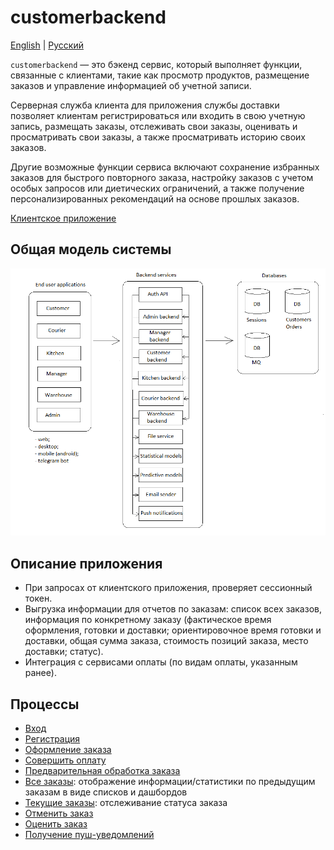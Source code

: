 # customerbackend

[English](customerbackend.md) | [Русский](customerbackend.ru.md)

`customerbackend` — это бэкенд сервис, который выполняет функции, связанные с клиентами, такие как просмотр продуктов, размещение заказов и управление информацией об учетной записи.

Серверная служба клиента для приложения службы доставки позволяет клиентам регистрироваться или входить в свою учетную запись, размещать заказы, отслеживать свои заказы, оценивать и просматривать свои заказы, а также просматривать историю своих заказов.

Другие возможные функции сервиса включают сохранение избранных заказов для быстрого повторного заказа, настройку заказов с учетом особых запросов или диетических ограничений, а также получение персонализированных рекомендаций на основе прошлых заказов.

[Клиентское приложение](../frontend/customerclient.ru.md)

## Общая модель системы

![system_overall](../img/system_overall.png)

## Описание приложения 

- При запросах от клиентского приложения, проверяет сессионный токен.
- Выгрузка информации для отчетов по заказам: список всех заказов, информация по конкретному заказу (фактическое время оформления, готовки и доставки; ориентировочное время готовки и доставки, общая сумма заказа, стоимость позиций заказа, место доставки; статус).
- Интеграция с сервисами оплаты (по видам оплаты, указанным ранее).
<!--
- Слушает очередь сообщений, в которую записываются сообщения об изменениях в пользователях и токенах, хранящихся модулем [authentication API](authbackend.ru.md).
- Записывает в очередь сообщений информацию об изменениях в пользователях и токенах (очередь слушает модуль [authentication API](authbackend.ru.md)).
-->

## Процессы 

- [Вход](../processes/auth/signin.ru.md)
- [Регистрация](../processes/customer/signup.ru.md)
- [Оформление заказа](../processes/customer/makeorder.ru.md)
- [Совершить оплату](../processes/customer/makepayment.ru.md)
- [Предварительная обработка заказа](../processes/customer/preprocessorder.ru.md)
- [Все заказы](../processes/customer/orders.ru.md): отображение информации/статистики по предыдущим заказам в виде списков и дашбордов
- [Текущие заказы](../processes/customer/pendingorders.ru.md): отслеживание статуса заказа
- [Отменить заказ](../processes/customer/cancelorder.ru.md)
- [Оценить заказ](../processes/customer/rateorder.ru.md)
- [Получение пуш-уведомлений](../processes/customer/pushnotifications.ru.md)

<!--
## Методы для обработки сетевых запросов 

- **Get all user orders** - получение всех заказов пользователя (наименование: `GetAllOrders`): 
    - input: ;
    - output: `UserOrders`.

### JSON объекты для межсетевого взаимодействия 

- **User orders** - информация по заказам пользователя (наименование: `UserOrders`): 
    - temp.
    - `DeliveryOrders: List<DeliveryOrder>` - заказы пользователя,
    - Exception.
-->
